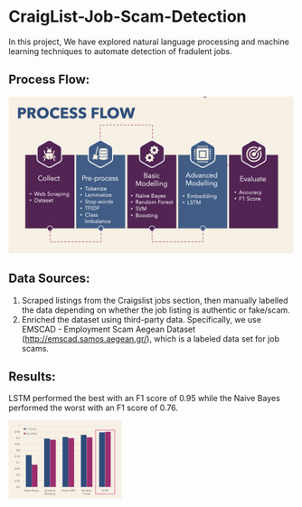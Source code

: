 # CraigList-Job-Scam-Detection
In this project, We have explored natural language processing and machine learning techniques to automate detection of fradulent jobs.

## Process Flow:

![alt text](https://github.com/sgoyanka10/CraigList-Job-Scam-Detection/blob/main/Other/process_flow.png)

## Data Sources:

1. Scraped listings from the Craigslist jobs section, then manually labelled the data depending on whether the job listing is authentic or fake/scam.
2. Enriched the dataset using third-party data. Specifically, we use EMSCAD - Employment Scam Aegean Dataset (http://emscad.samos.aegean.gr/), which is a labeled data set for job scams.

## Results:

LSTM performed the best with an F1 score of 0.95 while the Naive Bayes performed the worst with an F1 score of 0.76.

<img src="Other/results.png" alt="results" width="200"/>
